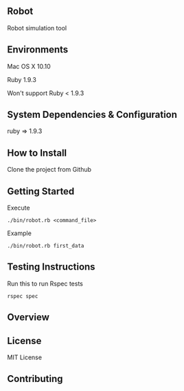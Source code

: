 ## Robot

Robot simulation tool 

## Environments

Mac OS X 10.10

Ruby 1.9.3

Won't support Ruby < 1.9.3

## System Dependencies & Configuration

ruby => 1.9.3 

## How to Install

Clone the project from Github

## Getting Started

Execute

    ./bin/robot.rb <command_file>

Example
  
    ./bin/robot.rb first_data

## Testing Instructions

Run this to run Rspec tests
  
    rspec spec

## Overview

## License

MIT License

## Contributing


